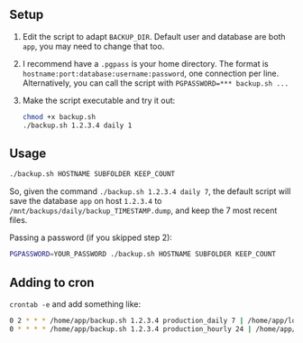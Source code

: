 ## Setup

1. Edit the script to adapt `BACKUP_DIR`. Default user and database are both `app`, you may need to change that too.

2. I recommend have a `.pgpass` is your home directory. The format is `hostname:port:database:username:password`, one connection per line.
   Alternatively, you can call the script with `PGPASSWORD=*** backup.sh ...`

3. Make the script executable and try it out:

   ```bash
   chmod +x backup.sh
   ./backup.sh 1.2.3.4 daily 1
   ```

## Usage

```bash
./backup.sh HOSTNAME SUBFOLDER KEEP_COUNT
```

So, given the command `./backup.sh 1.2.3.4 daily 7`, the default script will save the database `app` on host `1.2.3.4` to `/mnt/backups/daily/backup_TIMESTAMP.dump`, and keep the 7 most recent files.

Passing a password (if you skipped step 2):

```bash
PGPASSWORD=YOUR_PASSWORD ./backup.sh HOSTNAME SUBFOLDER KEEP_COUNT
```

## Adding to cron

`crontab -e` and add something like:

```bash
0 2 * * * /home/app/backup.sh 1.2.3.4 production_daily 7 | /home/app/logger.sh
0 * * * * /home/app/backup.sh 1.2.3.4 production_hourly 24 | /home/app/logger.sh
```
